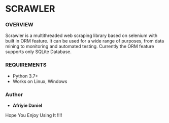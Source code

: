 # SCRAWLER

### OVERVIEW
Scrawler is a multithreaded web scraping library based on selenium with 
built in ORM feature. It can be used for a wide range of purposes, from data mining to 
monitoring and automated testing.
Currently the ORM feature supports only SQLite Database.

### REQUIREMENTS
- Python 3.7+ 
- Works on Linux, Windows

### Author

* **Afriyie Daniel**

Hope You Enjoy Using It !!!!
